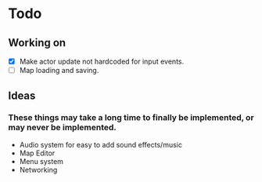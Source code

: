 # Todo

## Working on

- [X] Make actor update not hardcoded for input events.
- [ ] Map loading and saving.

## Ideas

### These things may take a long time to finally be implemented, or may never be implemented.


* Audio system for easy to add sound effects/music
* Map Editor
* Menu system
* Networking
